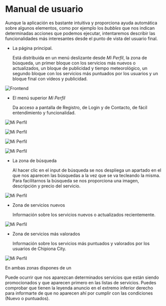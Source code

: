# Manual de usuario

Aunque la aplicación es bastante intuitiva y proporciona ayuda automática sobre algunos elementos, como por ejemplo los *bubbles* que nos indican determinadas acciones que podemos ejecutar, intentaremos describir las funcionalidades más interesantes desde el punto de vista del usuario final.

* La página principal.

    Está distribuida en un menú deslizante desde *Mi Perfil*, la zona de búsqueda, un primer bloque con los servicios más nuevos o actualizados, un bloque de publicidad y tiempo meteorológico, un segundo bloque con los servicios más puntuados por los usuarios y un bloque final con vídeos y publicidad.

![Frontend](https://github.com/hftomler/chipionacity/blob/master/backend/web/imagenes/imgGuia/frontendCompleto.png?raw=true)

* El menú superior *Mi Perfil*

    Da acceso a pantalla de Registro, de Login y de Contacto, de fácil entendimiento y funcionalidad.
    
![Mi Perfil](https://github.com/hftomler/chipionacity/blob/master/backend/web/imagenes/imgGuia/MenuwhenNotLogin.png?raw=true)

![Mi Perfil](https://github.com/hftomler/chipionacity/blob/master/backend/web/imagenes/imgGuia/pantallaLogin.png?raw=true)

![Mi Perfil](https://github.com/hftomler/chipionacity/blob/master/backend/web/imagenes/imgGuia/pantallaRegistro.png?raw=true)

![Mi Perfil](https://github.com/hftomler/chipionacity/blob/master/backend/web/imagenes/imgGuia/contacto.png?raw=true)

* La zona de búsqueda

    Al hacer clic en el input de búsqueda se nos despliega un apartado en el que nos aparecen las búsquedas a la vez que se va tecleando la misma. Para facilitarnos la búsqueda se nos proporciona una imagen, descripción y precio del servicio.
    
![Mi Perfil](https://github.com/hftomler/chipionacity/blob/master/backend/web/imagenes/imgGuia/busqueda.png?raw=true)

* Zona de servicios nuevos

    Información sobre los servicios nuevos o actualizados recientemente. 
    
![Mi Perfil](https://github.com/hftomler/chipionacity/blob/master/backend/web/imagenes/imgGuia/nuevosServicios.png?raw=true)


* Zona de servicios más valorados

    Información sobre los servicios más puntuados y valorados por los usuarios de Chipiona City. 
    
![Mi Perfil](https://github.com/hftomler/chipionacity/blob/master/backend/web/imagenes/imgGuia/serviciosPuntuados.png?raw=true)

En ambas zonas dispones de un 

Puede ocurrir que nos aparezcan determinados servicios que están siendo promocionados y que aparecen primero en las listas de servicios. Puedes comprobar que tienen la leyenda anuncio en el extremo inferior derecho para informarte de que no aparecen ahí por cumplir con las condiciones (Nuevo o puntuados).
